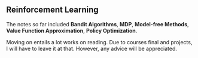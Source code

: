 ## Reinforcement Learning

The notes so far included **Bandit Algorithms**, **MDP**, **Model-free Methods**, **Value Function Approximation**, **Policy Optimization**.

Moving on entails a lot works on reading. Due to courses final and projects, I will have to leave it at that. However, any advice will be appreciated.
